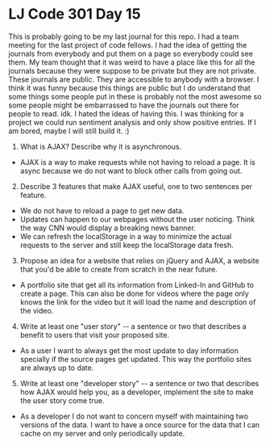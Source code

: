 # LJ Code 301 Day 15

This is probably going to be my last journal for this repo. I had a team meeting for the last project of code fellows. I had the idea of getting the journals from everybody and put them on a page so everybody could see them. My team thought that it was weird to have a place like this for all the journals because they were suppose to be private but they are not private. These journals are public. They are accessible to anybody with a browser. I think it was funny because this things are public but I do understand that some things some people put in these is probably not the most awesome so some people might be embarrassed to have the journals out there for people to read. idk. I hated the ideas of having this. I was thinking for a project we could run sentiment analysis and only show positive entries. If I am bored, maybe I will still build it. :)

1) What is AJAX? Describe why it is asynchronous.

* AJAX is a way to make requests while not having to reload a page. It is async because we do not want to block other calls from going out.

2) Describe 3 features that make AJAX useful, one to two sentences per feature.

* We do not have to reload a page to get new data.
* Updates can happen to our webpages without the user noticing. Think the way CNN would display a breaking news banner.
* We can refresh the localStorage in a way to minimize the actual requests to the server and still keep the localStorage data fresh.

3) Propose an idea for a website that relies on jQuery and AJAX, a website that you'd be able to create from scratch in the near future.

* A portfolio site that get all its information from Linked-In and GitHub to create a page. This can also be done for videos where the page only knows the link for the video but it will load the name and description of the video.

4) Write at least one "user story" -- a sentence or two that describes a benefit to users that visit your proposed site.

* As a user I want to always get the most update to day information specially if the source pages get updated. This way the portfolio sites are always up to date.

5) Write at least one "developer story" -- a sentence or two that describes how AJAX would help you, as a developer, implement the site to make the user story come true.

* As a developer I do not want to concern myself with maintaining two versions of the data. I want to have a once source for the data that I can cache on my server and only periodically update.
